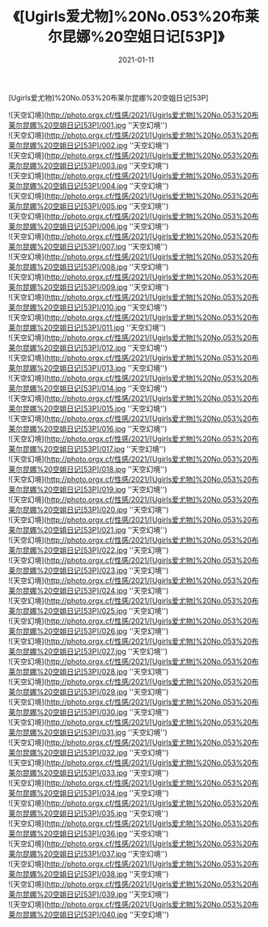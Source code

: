 ﻿---
layout: post
title: 《[Ugirls爱尤物]%20No.053%20布莱尔昆娜%20空姐日记[53P]》
date: 2021-01-11
img: http://photo.orgx.cf/性感/2021/[Ugirls爱尤物]%20No.053%20布莱尔昆娜%20空姐日记[53P]/000.jpg
tags: [美女,性感,泳衣]
---

[Ugirls爱尤物]%20No.053%20布莱尔昆娜%20空姐日记[53P]



![天空幻境](http://photo.orgx.cf/性感/2021/[Ugirls爱尤物]%20No.053%20布莱尔昆娜%20空姐日记[53P]/001.jpg ''天空幻境'')<br>
![天空幻境](http://photo.orgx.cf/性感/2021/[Ugirls爱尤物]%20No.053%20布莱尔昆娜%20空姐日记[53P]/002.jpg ''天空幻境'')<br>
![天空幻境](http://photo.orgx.cf/性感/2021/[Ugirls爱尤物]%20No.053%20布莱尔昆娜%20空姐日记[53P]/003.jpg ''天空幻境'')<br>
![天空幻境](http://photo.orgx.cf/性感/2021/[Ugirls爱尤物]%20No.053%20布莱尔昆娜%20空姐日记[53P]/004.jpg ''天空幻境'')<br>
![天空幻境](http://photo.orgx.cf/性感/2021/[Ugirls爱尤物]%20No.053%20布莱尔昆娜%20空姐日记[53P]/005.jpg ''天空幻境'')<br>
![天空幻境](http://photo.orgx.cf/性感/2021/[Ugirls爱尤物]%20No.053%20布莱尔昆娜%20空姐日记[53P]/006.jpg ''天空幻境'')<br>
![天空幻境](http://photo.orgx.cf/性感/2021/[Ugirls爱尤物]%20No.053%20布莱尔昆娜%20空姐日记[53P]/007.jpg ''天空幻境'')<br>
![天空幻境](http://photo.orgx.cf/性感/2021/[Ugirls爱尤物]%20No.053%20布莱尔昆娜%20空姐日记[53P]/008.jpg ''天空幻境'')<br>
![天空幻境](http://photo.orgx.cf/性感/2021/[Ugirls爱尤物]%20No.053%20布莱尔昆娜%20空姐日记[53P]/009.jpg ''天空幻境'')<br>
![天空幻境](http://photo.orgx.cf/性感/2021/[Ugirls爱尤物]%20No.053%20布莱尔昆娜%20空姐日记[53P]/010.jpg ''天空幻境'')<br>
![天空幻境](http://photo.orgx.cf/性感/2021/[Ugirls爱尤物]%20No.053%20布莱尔昆娜%20空姐日记[53P]/011.jpg ''天空幻境'')<br>
![天空幻境](http://photo.orgx.cf/性感/2021/[Ugirls爱尤物]%20No.053%20布莱尔昆娜%20空姐日记[53P]/012.jpg ''天空幻境'')<br>
![天空幻境](http://photo.orgx.cf/性感/2021/[Ugirls爱尤物]%20No.053%20布莱尔昆娜%20空姐日记[53P]/013.jpg ''天空幻境'')<br>
![天空幻境](http://photo.orgx.cf/性感/2021/[Ugirls爱尤物]%20No.053%20布莱尔昆娜%20空姐日记[53P]/014.jpg ''天空幻境'')<br>
![天空幻境](http://photo.orgx.cf/性感/2021/[Ugirls爱尤物]%20No.053%20布莱尔昆娜%20空姐日记[53P]/015.jpg ''天空幻境'')<br>
![天空幻境](http://photo.orgx.cf/性感/2021/[Ugirls爱尤物]%20No.053%20布莱尔昆娜%20空姐日记[53P]/016.jpg ''天空幻境'')<br>
![天空幻境](http://photo.orgx.cf/性感/2021/[Ugirls爱尤物]%20No.053%20布莱尔昆娜%20空姐日记[53P]/017.jpg ''天空幻境'')<br>
![天空幻境](http://photo.orgx.cf/性感/2021/[Ugirls爱尤物]%20No.053%20布莱尔昆娜%20空姐日记[53P]/018.jpg ''天空幻境'')<br>
![天空幻境](http://photo.orgx.cf/性感/2021/[Ugirls爱尤物]%20No.053%20布莱尔昆娜%20空姐日记[53P]/019.jpg ''天空幻境'')<br>
![天空幻境](http://photo.orgx.cf/性感/2021/[Ugirls爱尤物]%20No.053%20布莱尔昆娜%20空姐日记[53P]/020.jpg ''天空幻境'')<br>
![天空幻境](http://photo.orgx.cf/性感/2021/[Ugirls爱尤物]%20No.053%20布莱尔昆娜%20空姐日记[53P]/021.jpg ''天空幻境'')<br>
![天空幻境](http://photo.orgx.cf/性感/2021/[Ugirls爱尤物]%20No.053%20布莱尔昆娜%20空姐日记[53P]/022.jpg ''天空幻境'')<br>
![天空幻境](http://photo.orgx.cf/性感/2021/[Ugirls爱尤物]%20No.053%20布莱尔昆娜%20空姐日记[53P]/023.jpg ''天空幻境'')<br>
![天空幻境](http://photo.orgx.cf/性感/2021/[Ugirls爱尤物]%20No.053%20布莱尔昆娜%20空姐日记[53P]/024.jpg ''天空幻境'')<br>
![天空幻境](http://photo.orgx.cf/性感/2021/[Ugirls爱尤物]%20No.053%20布莱尔昆娜%20空姐日记[53P]/025.jpg ''天空幻境'')<br>
![天空幻境](http://photo.orgx.cf/性感/2021/[Ugirls爱尤物]%20No.053%20布莱尔昆娜%20空姐日记[53P]/026.jpg ''天空幻境'')<br>
![天空幻境](http://photo.orgx.cf/性感/2021/[Ugirls爱尤物]%20No.053%20布莱尔昆娜%20空姐日记[53P]/027.jpg ''天空幻境'')<br>
![天空幻境](http://photo.orgx.cf/性感/2021/[Ugirls爱尤物]%20No.053%20布莱尔昆娜%20空姐日记[53P]/028.jpg ''天空幻境'')<br>
![天空幻境](http://photo.orgx.cf/性感/2021/[Ugirls爱尤物]%20No.053%20布莱尔昆娜%20空姐日记[53P]/029.jpg ''天空幻境'')<br>
![天空幻境](http://photo.orgx.cf/性感/2021/[Ugirls爱尤物]%20No.053%20布莱尔昆娜%20空姐日记[53P]/030.jpg ''天空幻境'')<br>
![天空幻境](http://photo.orgx.cf/性感/2021/[Ugirls爱尤物]%20No.053%20布莱尔昆娜%20空姐日记[53P]/031.jpg ''天空幻境'')<br>
![天空幻境](http://photo.orgx.cf/性感/2021/[Ugirls爱尤物]%20No.053%20布莱尔昆娜%20空姐日记[53P]/032.jpg ''天空幻境'')<br>
![天空幻境](http://photo.orgx.cf/性感/2021/[Ugirls爱尤物]%20No.053%20布莱尔昆娜%20空姐日记[53P]/033.jpg ''天空幻境'')<br>
![天空幻境](http://photo.orgx.cf/性感/2021/[Ugirls爱尤物]%20No.053%20布莱尔昆娜%20空姐日记[53P]/034.jpg ''天空幻境'')<br>
![天空幻境](http://photo.orgx.cf/性感/2021/[Ugirls爱尤物]%20No.053%20布莱尔昆娜%20空姐日记[53P]/035.jpg ''天空幻境'')<br>
![天空幻境](http://photo.orgx.cf/性感/2021/[Ugirls爱尤物]%20No.053%20布莱尔昆娜%20空姐日记[53P]/036.jpg ''天空幻境'')<br>
![天空幻境](http://photo.orgx.cf/性感/2021/[Ugirls爱尤物]%20No.053%20布莱尔昆娜%20空姐日记[53P]/037.jpg ''天空幻境'')<br>
![天空幻境](http://photo.orgx.cf/性感/2021/[Ugirls爱尤物]%20No.053%20布莱尔昆娜%20空姐日记[53P]/038.jpg ''天空幻境'')<br>
![天空幻境](http://photo.orgx.cf/性感/2021/[Ugirls爱尤物]%20No.053%20布莱尔昆娜%20空姐日记[53P]/039.jpg ''天空幻境'')<br>
![天空幻境](http://photo.orgx.cf/性感/2021/[Ugirls爱尤物]%20No.053%20布莱尔昆娜%20空姐日记[53P]/040.jpg ''天空幻境'')<br>